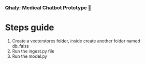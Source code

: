 ### Qhaly: Medical Chatbot Prototype 💊
# Steps guide
1. Create a vectorstores folder, inside create another folder named db_faiss
2. Run the ingest.py file
3. Run the model.py
   

